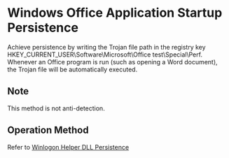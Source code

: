 # Windows Office Application Startup Persistence


Achieve persistence by writing the Trojan file path in the registry key HKEY_CURRENT_USER\Software\Microsoft\Office test\Special\Perf. Whenever an Office program is run (such as opening a Word document), the Trojan file will be automatically executed.

## Note
This method is not anti-detection.

## Operation Method
Refer to [Winlogon Helper DLL Persistence](./Persistence_WinlogonHelperDLL_Windows)